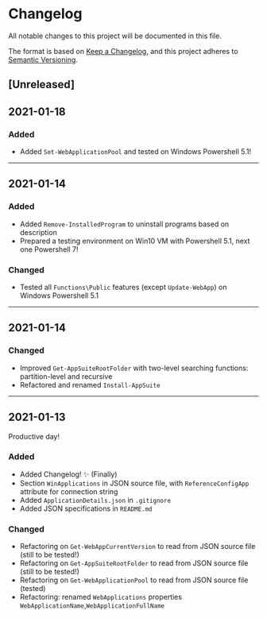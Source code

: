 # Changelog
All notable changes to this project will be documented in this file.

The format is based on [Keep a Changelog](https://keepachangelog.com/en/1.0.0/),
and this project adheres to [Semantic Versioning](https://semver.org/spec/v2.0.0.html).

## [Unreleased]

## 2021-01-18
### Added
- Added `Set-WebApplicationPool` and tested on Windows Powershell 5.1!
---

## 2021-01-14
### Added
- Added `Remove-InstalledProgram` to uninstall programs based on description
- Prepared a testing environment on Win10 VM with Powershell 5.1, next one Powershell 7!
### Changed
- Tested all `Functions\Public` features (except `Update-WebApp`) on Windows Powershell 5.1
---

## 2021-01-14
### Changed
- Improved `Get-AppSuiteRootFolder` with two-level searching functions: partition-level and recursive
- Refactored and renamed `Install-AppSuite`
---

## 2021-01-13
Productive day!
### Added
- Added Changelog! :sparkles: (Finally)
- Section `WinApplications` in JSON source file, with `ReferenceConfigApp` attribute for connection string
- Added `ApplicationDetails.json` in `.gitignore` 
- Added JSON specifications in `README.md`
### Changed
- Refactoring on `Get-WebAppCurrentVersion` to read from JSON source file (still to be tested!)
- Refactoring on `Get-AppSuiteRootFolder` to read from JSON source file (still to be tested!)
- Refactoring on `Get-WebApplicationPool` to read from JSON source file (tested) 
- Refactoring: renamed `WebApplications` properties `WebApplicationName`,`WebApplicationFullName`

